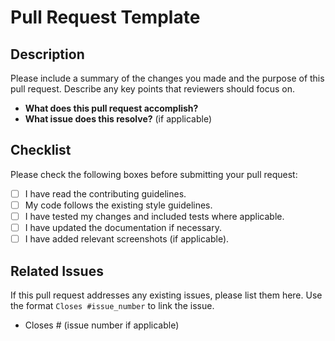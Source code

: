 # Pull Request Template

## Description
Please include a summary of the changes you made and the purpose of this pull request. Describe any key points that reviewers should focus on.

- **What does this pull request accomplish?**
- **What issue does this resolve?** (if applicable)

## Checklist
Please check the following boxes before submitting your pull request:

- [ ] I have read the contributing guidelines.
- [ ] My code follows the existing style guidelines.
- [ ] I have tested my changes and included tests where applicable.
- [ ] I have updated the documentation if necessary.
- [ ] I have added relevant screenshots (if applicable).

## Related Issues
If this pull request addresses any existing issues, please list them here. Use the format `Closes #issue_number` to link the issue.

- Closes # (issue number if applicable)
